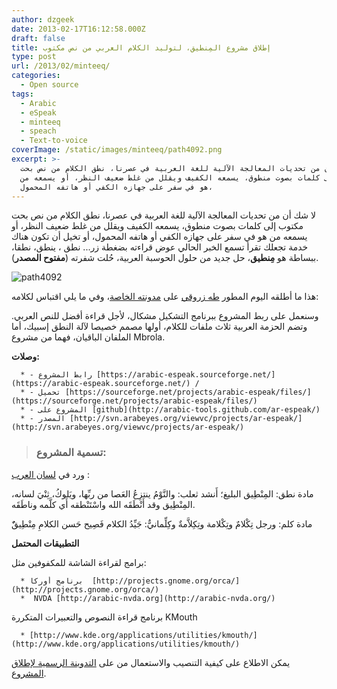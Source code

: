 ```yaml
---
author: dzgeek
date: 2013-02-17T16:12:58.000Z
draft: false
title: إطلاق مشروع المِنطيق، لتوليد الكلام العربي من نص مكتوب
type: post
url: /2013/02/minteeq/
categories:
  - Open source
tags:
  - Arabic
  - eSpeak
  - minteeq
  - speach
  - Text-to-voice
coverImage: /static/images/minteeq/path4092.png
excerpt: >-
  لا شك أن من تحديات المعالجة الآلية للغة العربية في عصرنا، نطق الكلام من نص بحت
  مكتوب إلى كلمات بصوت منطوق، يسمعه الكفيف ويقلل من غلط ضعيف النظر، أو يسمعه من
  هو في سفر على جهازه الكفي أو هاتفه المحمول،
---
```

لا شك أن من تحديات المعالجة الآلية للغة العربية في عصرنا، نطق الكلام من نص بحت مكتوب إلى كلمات بصوت منطوق، يسمعه الكفيف ويقلل من غلط ضعيف النظر، أو يسمعه من هو في سفر على جهازه الكفي أو هاتفه المحمول، أو تخيل أن تكون هناك خدمة تجعلك تقرأ تسمع الخبر الحالي عوض قراءته بضغطة زر... نطق ، ينطق، نطقا، ببساطة هو **مِنطيق**، حل جديد من حلول الحوسبة العربية، حُلت شفرته (**مفتوح المصدر**).

![path4092](/static/images/minteeq/path4092.png)

هذا ما أطلقه اليوم المطور [طه زروقي](http://twitter.com/linuxscout) على [مدونته الخاصة](http://tahadz.wordpress.com/2013/02/17/572/)، وفي ما يلي اقتباس لكلامه:

وسنعمل على ربط المشروع ببرنامج التشكيل مشكال، لأجل قراءة أفضل للنص العربي. وتضم الحزمة العربية ثلاث ملفات للكلام، أولها مصمم خصيصا لآلة النطق إسبيك، أما الملفان الباقيان، فهما من مشروع Mbrola.

**وصلات:**

>

~~~
  * - رابط المشروع [https://arabic-espeak.sourceforge.net/](https://arabic-espeak.sourceforge.net/) /
  * - تحميل [https://sourceforge.net/projects/arabic-espeak/files/](https://sourceforge.net/projects/arabic-espeak/files/)
  * - المشروع على [github](http://arabic-tools.github.com/ar-espeak/)
  * - المصدر [http://svn.arabeyes.org/viewvc/projects/ar-espeak/](http://svn.arabeyes.org/viewvc/projects/ar-espeak/)
~~~

> ### تسمية المشروع: ‫

ورد في [لسان العرب](http://www.baheth.info/all.jsp?term=%D9%85%D9%86%D8%B7%D9%8A%D9%82) :

مادة نطق: المِنْطِيق البليغ؛ أَنشد ثعلب: والنَّوْمُ ينتزِعُ العَصا من ربِّها، ويَلوكُ، ثِنْيَ لسانه، المِنْطِيق وقد أَنْطَقَه الله واسْتَنْطقه أَي كلَّمه وناطَقَه.

مادة كلم: ورجل تِكْلامٌ وتِكْلامة وتِكِلاَّمةٌ وكِلِّمانيٌّ: جَيِّدُ الكلام فَصِيح حَسن الكلامِ مِنْطِيقٌٌ

**التطبيقات المحتمل**

برامج لقراءة الشاشة للمكفوفين مثل:

>

~~~
  * برنامج أوركا  [http://projects.gnome.org/orca/](http://projects.gnome.org/orca/)
  *  NVDA [http://arabic-nvda.org](http://arabic-nvda.org/)
~~~

برنامج قراءة النصوص والتعبيرات المتكررة KMouth

~~~
  * [http://www.kde.org/applications/utilities/kmouth/](http://www.kde.org/applications/utilities/kmouth/)
~~~

يمكن الاطلاع على كيفية التنصيب والاستعمال من على [التدوينة الرسمية لإطلاق المشروع](http://tahadz.wordpress.com/2013/02/17/572/).
